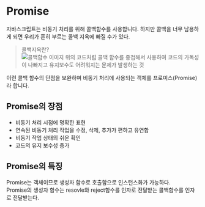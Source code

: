 # Promise
자바스크립트는 비동기 처리를 위해 콜백함수를 사용합니다.
하지만 콜백을 너무 남용하게 되면 우리가 흔히 부르는 콜백 지옥에 빠질 수가 있다. 
>콜백지옥란?   
![콜백함수 이미지](image.png)
위의 코드처럼 콜백 함수를 중첩해서 사용하여 코드의 가독성이 나빠지고 유지보수도 어려워지는 문제가 발생하는 것

이런 콜백 함수의 단점을 보완하며 비동기 처리에 사용되는 객체를 프로미스(Promise)라 합니다.

## Promise의 장점
- 비동기 처리 시점에 명확한 표현   
- 연속된 비동기 처리 작업을 수정, 삭제, 추가가 편하고 유연함   
- 비동기 작업 상태의 쉬운 확인
- 코드의 유지 보수성 증가

## Promise의 특징
Promise는 객체이므로 생성자 함수로 호출함으로 인스턴스화가 가능하다.   
Promise의 생성자 함수는 resovle와 reject함수를 인자로 전달받는 콜백함수를 인자로 전달받는다.